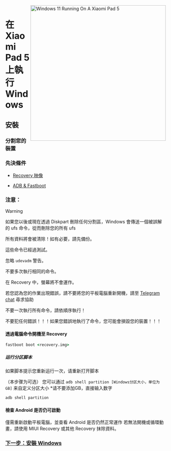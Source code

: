 <img align="right" src="https://raw.githubusercontent.com/erdilS/Port-Windows-11-Xiaomi-Pad-5/main/nabu.png" width="425" alt="Windows 11 Running On A Xiaomi Pad 5">


# 在 Xiaomi Pad 5 上執行 Windows

## 安裝

### 分割您的裝置

### 先決條件

- [Recovery 映像](https://github.com/erdilS/Port-Windows-11-Xiaomi-Pad-5/releases/download/1.0/recovery.img)

- [ADB & Fastboot](https://developer.android.com/studio/releases/platform-tools)

### 注意：
> [!WARNING]
> 如果您以後或現在透過 Diskpart 刪除任何分割區，Windows 會傳送一個被誤解的 ufs 命令，從而刪除您的所有 ufs
> 
> 所有資料將會被清除！如有必要，請先備份。
> 
> 這些命令已經過測試。
> 
> 忽略 `udevadm` 警告。
> 
> 不要多次執行相同的命令。
> 
> 在 Recovery 中，螢幕將不會運作。
> 
> 若您認為您的作業出現錯誤，請不要將您的平板電腦重新開機，請至 [Telegram chat](https://t.me/nabuwoa) 尋求協助
>
>
>
> 不要一次執行所有命令，請依順序執行！
>
> 
> 不要犯任何錯誤！！！如果您錯誤地執行了命令，您可能會損毀您的裝置！！！


#### 透過電腦命令開機至 Recovery
```cmd
fastboot boot <recovery.img>
```

##### 运行分区脚本

如果脚本提示您重新运行一次，请重新打开脚本

（本步骤为可选）
您可以通过 ```adb shell partition [Windows分区大小，单位为GB]``` 来自定义分区大小
*请不要添加GB，直接输入数字

```cmd
adb shell partition
```

#### 檢查 Android 是否仍可啟動
僅需重新啟動平板電腦，並查看 Android 是否仍然正常運作
若無法開機或循環動畫，請使用 MIUI Recovery 或其他 Recovery 抹除資料。

### [下一步：安裝 Windows](/guide/Traditional%20Chinese/2-install-tw.md)
